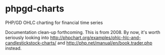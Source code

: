 # phpgd-charts
PHP/GD OHLC charting for financial time series

Documentation clean-up forthcoming.  This is from 2008.  By now, it's worth
seriously looking into
http://phpchart.org/examples/ohlc-hlc-and-candlestickstock-charts/ and
http://php.net/manual/en/book.trader.php instead.
